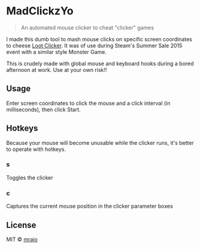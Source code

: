 # MadClickzYo

> An automated mouse clicker to cheat "clicker" games

I made this dumb tool to mash mouse clicks on specific screen coordinates to
cheese [Loot Clicker](http://www.newgrounds.com/portal/view/630258). It was of
use during Steam's Summer Sale 2015 event with a similar style Monster Game.

This is crudely made with global mouse and keyboard hooks during a bored
afternoon at work. Use at your own risk!!

## Usage

Enter screen coordinates to click the mouse and a click interval (in
milliseconds), then click Start.

## Hotkeys

Because your mouse will become unusable while the clicker runs, it's better to
operate with hotkeys.

### s
Toggles the clicker

### c
Captures the current mouse position in the clicker parameter boxes

## License
MIT © [mrajo](http://github.com/mrajo)